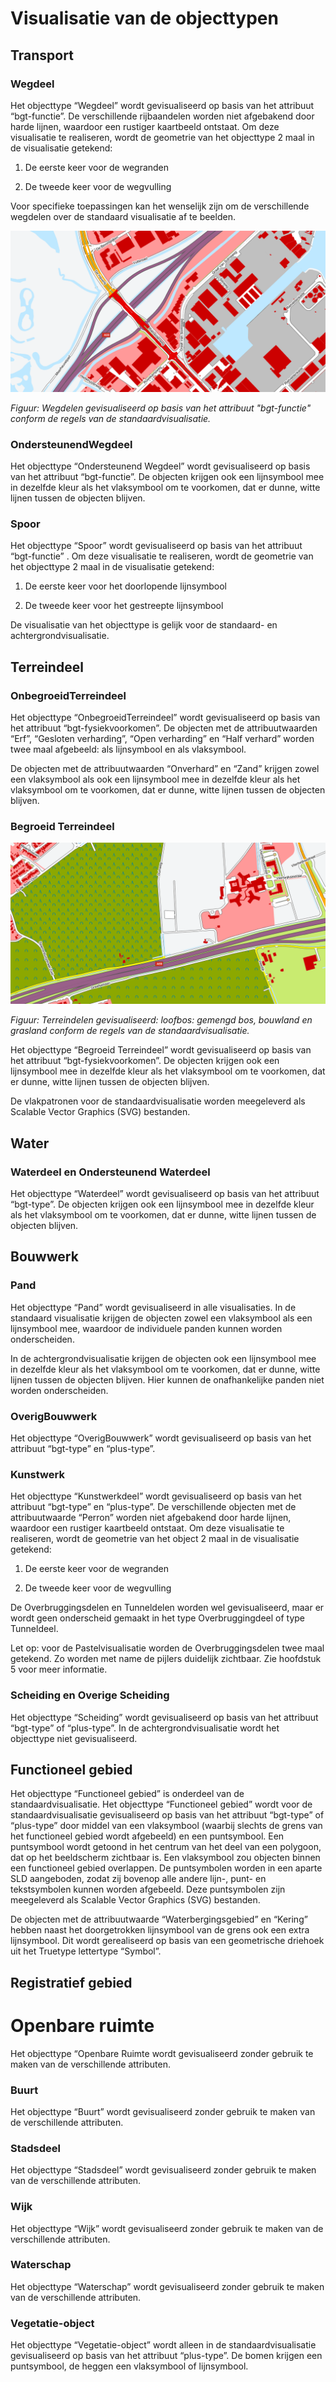 Visualisatie van de objecttypen
===============================

Transport
---------

### Wegdeel

Het objecttype “Wegdeel” wordt gevisualiseerd op basis van het attribuut
“bgt-functie”. De verschillende rijbaandelen worden niet afgebakend door harde
lijnen, waardoor een rustiger kaartbeeld ontstaat. Om deze visualisatie te
realiseren, wordt de geometrie van het objecttype 2 maal in de visualisatie
getekend:

1.  De eerste keer voor de wegranden

2.  De tweede keer voor de wegvulling

Voor specifieke toepassingen kan het wenselijk zijn om de verschillende wegdelen
over de standaard visualisatie af te beelden.

![Figuur: Wegdelen gevisualiseerd op basis van het attribuut "bgt-functie".](media/a8fca65ceb2cea0b2f7df5062f20e114.png)

*Figuur: Wegdelen gevisualiseerd op basis van het attribuut "bgt-functie"
conform de regels van de standaardvisualisatie.*

### OndersteunendWegdeel

Het objecttype “Ondersteunend Wegdeel” wordt gevisualiseerd op basis van het
attribuut “bgt-functie”. De objecten krijgen ook een lijnsymbool mee in dezelfde
kleur als het vlaksymbool om te voorkomen, dat er dunne, witte lijnen tussen de
objecten blijven.

### Spoor

Het objecttype “Spoor” wordt gevisualiseerd op basis van het attribuut
“bgt-functie” . Om deze visualisatie te realiseren, wordt de geometrie van het
objecttype 2 maal in de visualisatie getekend:

1.  De eerste keer voor het doorlopende lijnsymbool

2.  De tweede keer voor het gestreepte lijnsymbool

De visualisatie van het objecttype is gelijk voor de standaard- en
achtergrondvisualisatie.

Terreindeel
-----------

### OnbegroeidTerreindeel

Het objecttype “OnbegroeidTerreindeel” wordt gevisualiseerd op basis van het
attribuut “bgt-fysiekvoorkomen”. De objecten met de attribuutwaarden “Erf”,
“Gesloten verharding”, “Open verharding” en “Half verhard” worden twee maal
afgebeeld: als lijnsymbool en als vlaksymbool.

De objecten met de attribuutwaarden “Onverhard” en “Zand” krijgen zowel een
vlaksymbool als ook een lijnsymbool mee in dezelfde kleur als het vlaksymbool om
te voorkomen, dat er dunne, witte lijnen tussen de objecten blijven.

### Begroeid Terreindeel

![](media/9378e81640221db81370d6d182e4261b.png)

*Figuur: Terreindelen gevisualiseerd: loofbos: gemengd bos, bouwland en grasland
conform de regels van de standaardvisualisatie.*

Het objecttype “Begroeid Terreindeel” wordt gevisualiseerd op basis van het
attribuut “bgt-fysiekvoorkomen”. De objecten krijgen ook een lijnsymbool mee in
dezelfde kleur als het vlaksymbool om te voorkomen, dat er dunne, witte lijnen
tussen de objecten blijven.

De vlakpatronen voor de standaardvisualisatie worden meegeleverd als Scalable
Vector Graphics (SVG) bestanden.

Water
-----

### Waterdeel en Ondersteunend Waterdeel

Het objecttype “Waterdeel” wordt gevisualiseerd op basis van het attribuut
“bgt-type”. De objecten krijgen ook een lijnsymbool mee in dezelfde kleur als
het vlaksymbool om te voorkomen, dat er dunne, witte lijnen tussen de objecten
blijven.

Bouwwerk
--------

### Pand

Het objecttype “Pand” wordt gevisualiseerd in alle visualisaties. In de
standaard visualisatie krijgen de objecten zowel een vlaksymbool als een
lijnsymbool mee, waardoor de individuele panden kunnen worden onderscheiden.

In de achtergrondvisualisatie krijgen de objecten ook een lijnsymbool mee in
dezelfde kleur als het vlaksymbool om te voorkomen, dat er dunne, witte lijnen
tussen de objecten blijven. Hier kunnen de onafhankelijke panden niet worden
onderscheiden.

### OverigBouwwerk

Het objecttype “OverigBouwwerk” wordt gevisualiseerd op basis van het attribuut
“bgt-type” en “plus-type”.

### Kunstwerk

Het objecttype “Kunstwerkdeel” wordt gevisualiseerd op basis van het attribuut
“bgt-type” en “plus-type”. De verschillende objecten met de attribuutwaarde
“Perron” worden niet afgebakend door harde lijnen, waardoor een rustiger
kaartbeeld ontstaat. Om deze visualisatie te realiseren, wordt de geometrie van
het object 2 maal in de visualisatie getekend:

1.  De eerste keer voor de wegranden

2.  De tweede keer voor de wegvulling

De Overbruggingsdelen en Tunneldelen worden wel gevisualiseerd, maar er wordt
geen onderscheid gemaakt in het type Overbruggingdeel of type Tunneldeel.

Let op: voor de Pastelvisualisatie worden de Overbruggingsdelen twee maal
getekend. Zo worden met name de pijlers duidelijk zichtbaar. Zie hoofdstuk 5
voor meer informatie.

### Scheiding en Overige Scheiding

Het objecttype “Scheiding” wordt gevisualiseerd op basis van het attribuut
“bgt-type” of “plus-type”. In de achtergrondvisualisatie wordt het objecttype
niet gevisualiseerd.

Functioneel gebied
------------------

Het objecttype “Functioneel gebied” is onderdeel van de standaardvisualisatie.
Het objecttype “Functioneel gebied” wordt voor de standaardvisualisatie
gevisualiseerd op basis van het attribuut “bgt-type” of “plus-type” door middel
van een vlaksymbool (waarbij slechts de grens van het functioneel gebied wordt
afgebeeld) en een puntsymbool. Een puntsymbool wordt getoond in het centrum van
het deel van een polygoon, dat op het beeldscherm zichtbaar is. Een vlaksymbool
zou objecten binnen een functioneel gebied overlappen. De puntsymbolen worden in
een aparte SLD aangeboden, zodat zij bovenop alle andere lijn-, punt- en
tekstsymbolen kunnen worden afgebeeld. Deze puntsymbolen zijn meegeleverd als
Scalable Vector Graphics (SVG) bestanden.

De objecten met de attribuutwaarde “Waterbergingsgebied” en “Kering” hebben
naast het doorgetrokken lijnsymbool van de grens ook een extra lijnsymbool. Dit
wordt gerealiseerd op basis van een geometrische driehoek uit het Truetype
lettertype “Symbol”.

Registratief gebied
-------------------

Openbare ruimte
===============

Het objecttype “Openbare Ruimte wordt gevisualiseerd zonder gebruik te maken van
de verschillende attributen.

### Buurt

Het objecttype “Buurt” wordt gevisualiseerd zonder gebruik te maken van de
verschillende attributen.

### Stadsdeel

Het objecttype “Stadsdeel” wordt gevisualiseerd zonder gebruik te maken van de
verschillende attributen.

### Wijk

Het objecttype “Wijk” wordt gevisualiseerd zonder gebruik te maken van de
verschillende attributen.

### Waterschap

Het objecttype “Waterschap” wordt gevisualiseerd zonder gebruik te maken van de
verschillende attributen.

### Vegetatie-object

Het objecttype “Vegetatie-object” wordt alleen in de standaardvisualisatie
gevisualiseerd op basis van het attribuut “plus-type”. De bomen krijgen een
puntsymbool, de heggen een vlaksymbool of lijnsymbool.
